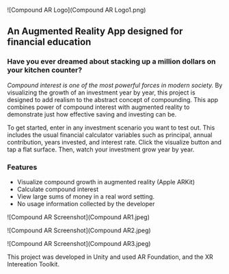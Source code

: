![Compound AR Logo](Compound AR Logo1.png)

## __An Augmented Reality App designed for financial education__ 

### Have you ever dreamed about stacking up a million dollars on your kitchen counter?  

*Compound interest is one of the most powerful forces in modern society.*  By visualizing the growth of an investment year by year, this project is designed to add realism to the abstract concept of compounding.  This app combines power of compound interest with augmented reality to demonstrate just how effective saving and investing can be.  

To get started, enter in any investment scenario you want to test out.  This includes the usual financial calculator variables such as principal, annual contribution, years invested, and interest rate. Click the visualize button and tap a flat surface.  Then, watch your investment grow year by year. 

### Features 
* Visualize compound growth in augmented reality (Apple ARKit)
* Calculate compound interest
* View large sums of money in a real word setting.  
* No usage information collected by the developer



![Compound AR Screenshot](Compound AR1.jpeg)

![Compound AR Screenshot](Compound AR2.jpeg)

![Compound AR Screenshot](Compound AR3.jpeg)

This project was developed in Unity and used AR Foundation, and the XR Intereation Toolkit.  

